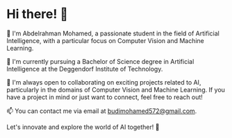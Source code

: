 # Hi there! 👋

👀 I'm Abdelrahman Mohamed, a passionate student in the field of Artificial Intelligence, with a particular focus on Computer Vision and Machine Learning.

🌱 I'm currently pursuing a Bachelor of Science degree in Artificial Intelligence at the Deggendorf Institute of Technology.

🤝 I'm always open to collaborating on exciting projects related to AI, particularly in the domains of Computer Vision and Machine Learning. If you have a project in mind or just want to connect, feel free to reach out!

📫 You can contact me via email at [budimohamed572@gmail.com](mailto:budimohamed572@gmail.com).

Let's innovate and explore the world of AI together! 🚀
